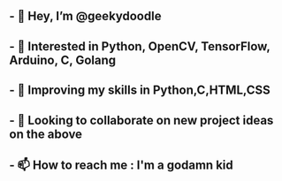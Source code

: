 ## - 👋 Hey, I’m @geekydoodle</h2>
## - 👀 Interested in Python, OpenCV, TensorFlow, Arduino, C, Golang</h2>
## - 🌱 Improving my skills in Python,C,HTML,CSS </h2>
## - 💞️ Looking to collaborate on new project ideas on the above</h2>
## - 📫 How to reach me : I'm a godamn kid
